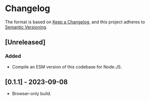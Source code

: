 # Changelog

The format is based on [Keep a Changelog](https://keepachangelog.com/en/1.0.0/),
and this project adheres to [Semantic Versioning](https://semver.org/spec/v2.0.0.html).

## [Unreleased]

### Added

- Compile an ESM version of this codebase for Node.JS.

## [0.1.1] - 2023-09-08

- Browser-only build.
